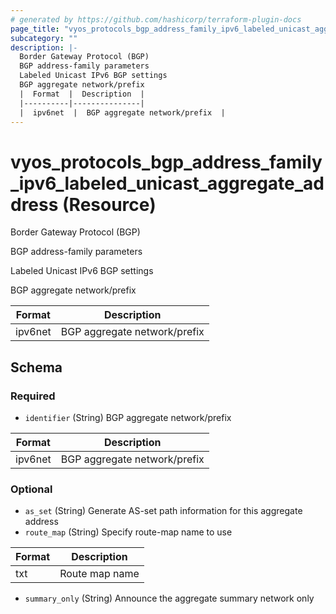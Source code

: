 ```yaml
---
# generated by https://github.com/hashicorp/terraform-plugin-docs
page_title: "vyos_protocols_bgp_address_family_ipv6_labeled_unicast_aggregate_address Resource - vyos"
subcategory: ""
description: |-
  Border Gateway Protocol (BGP)
  BGP address-family parameters
  Labeled Unicast IPv6 BGP settings
  BGP aggregate network/prefix
  |  Format  |  Description  |
  |----------|---------------|
  |  ipv6net  |  BGP aggregate network/prefix  |
---
```


# vyos_protocols_bgp_address_family_ipv6_labeled_unicast_aggregate_address (Resource)

Border Gateway Protocol (BGP)

BGP address-family parameters

Labeled Unicast IPv6 BGP settings

BGP aggregate network/prefix

|  Format  |  Description  |
|----------|---------------|
|  ipv6net  |  BGP aggregate network/prefix  |



<!-- schema generated by tfplugindocs -->
## Schema

### Required

- `identifier` (String) BGP aggregate network/prefix

|  Format  |  Description  |
|----------|---------------|
|  ipv6net  |  BGP aggregate network/prefix  |

### Optional

- `as_set` (String) Generate AS-set path information for this aggregate address
- `route_map` (String) Specify route-map name to use

|  Format  |  Description  |
|----------|---------------|
|  txt  |  Route map name  |
- `summary_only` (String) Announce the aggregate summary network only
